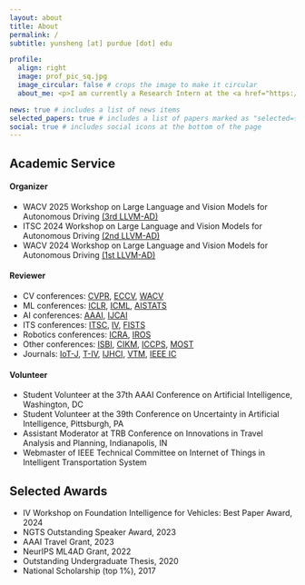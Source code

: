 ```yaml
---
layout: about
title: About
permalink: /
subtitle: yunsheng [at] purdue [dot] edu

profile:
  align: right
  image: prof_pic_sq.jpg
  image_circular: false # crops the image to make it circular
  about_me: <p>I am currently a Research Intern at the <a href="https://www.linkedin.com/company/bosch-center-for-artificial-intelligence-bcai/posts/?feedView=all" target="_blank">Bosch Center for Artificial Intelligence</a>, where I focus on advancing <strong>Foundation Models for Autonomous Planning</strong>. Alongside this, I am a second-year PhD student at <a href="https://www.purdue.edu/" target="_blank">Purdue University</a> in the <a href="https://purduedigitaltwin.github.io/" target="_blank">Digital Twin Lab</a>, advised by <a href="https://ziranw.github.io/" target="_blank">Prof. Ziran Wang</a>. In 2022, I earned my Master's degree in <a href="https://cs.nyu.edu/home/index.html" target="_blank">Computer Science</a> from <a href="https://www.nyu.edu/" target="_blank">New York University</a>.</p> <p>My research interests center on building foundation models for generalizable autonomy. I am deeply passionate about advancing my expertise in autonomous driving, foundation models, multimodal learning, and embodied AI.</p>

news: true # includes a list of news items
selected_papers: true # includes a list of papers marked as "selected={true}"
social: true # includes social icons at the bottom of the page
---
```


## Academic Service
#### Organizer
- WACV 2025 Workshop on Large Language and Vision Models for Autonomous Driving [(3rd LLVM-AD)](https://llvm-ad.github.io/)
- ITSC 2024 Workshop on Large Language and Vision Models for Autonomous Driving [(2nd LLVM-AD)](https://llvm-ad.github.io/ITSC_2024/)
- WACV 2024 Workshop on Large Language and Vision Models for Autonomous Driving [(1st LLVM-AD)](https://llvm-ad.github.io/WACV_2024/)

#### Reviewer
- CV conferences: [CVPR](https://cvpr.thecvf.com/)<!-- 2024-->, [ECCV](https://eccv.ecva.net/)<!-- 2024-->, [WACV](https://wacv2025.thecvf.com/)<!-- 2024, 2025-->
- ML conferences: [ICLR](https://iclr.cc/)<!-- 2025-->, [ICML](https://icml.cc/)<!-- 2022-->, [AISTATS](https://aistats.org/)<!-- 2025-->
- AI conferences: [AAAI](https://aaai.org/conference/aaai/)<!-- 2025-->, [IJCAI](https://ijcai24.org/)<!-- 2024-->
- ITS conferences: [ITSC](https://ieee-itss.org/conf/itsc/)<!-- 2023, 2024-->, [IV](https://ieee-iv.org/2024/)<!-- 2023, 2024-->, [FISTS](https://ieee-itss.org/conf/fists/)<!-- 2024-->
- Robotics conferences: [ICRA](https://2025.ieee-icra.org/)<!-- 2025-->, [IROS](https://iros2024-abudhabi.org/)<!-- 2024-->
- Other conferences: [ISBI](https://biomedicalimaging.org)<!-- 2024-->, [CIKM](https://www.cikm2024.org/)<!-- 2024-->, [ICCPS](https://iccps.acm.org/)<!-- 2023-->, [MOST](https://ieeemobility.org/)<!-- 2023-->
- Journals: [IoT-J](https://ieeexplore.ieee.org/xpl/RecentIssue.jsp?punumber=6488907), [T-IV](https://ieeexplore.ieee.org/xpl/RecentIssue.jsp?punumber=7274857), [IJHCI](https://www.tandfonline.com/toc/hihc20/current), [VTM](https://ieeexplore.ieee.org/xpl/RecentIssue.jsp?punumber=10209), [IEEE IC](https://ieeexplore.ieee.org/xpl/RecentIssue.jsp?punumber=4236)

#### Volunteer
- Student Volunteer at the 37th AAAI Conference on Artificial Intelligence, Washington, DC
- Student Volunteer at the 39th Conference on Uncertainty in Artificial Intelligence, Pittsburgh, PA
- Assistant Moderator at TRB Conference on Innovations in Travel Analysis and Planning, Indianapolis, IN
- Webmaster of IEEE Technical Committee on Internet of Things in Intelligent Transportation System

## Selected Awards
- IV Workshop on Foundation Intelligence for Vehicles: Best Paper Award, 2024
- NGTS Outstanding Speaker Award, 2023
- AAAI Travel Grant, 2023
- NeurIPS ML4AD Grant, 2022
- Outstanding Undergraduate Thesis, 2020
- National Scholarship (top 1%), 2017


